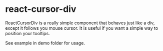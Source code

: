 # react-cursor-div

ReactCursorDiv is a really simple component that behaves just like a div, except it follows you mouse cursor. It is useful if you want a simple way to position your tooltips.

See example in demo folder for usage.
